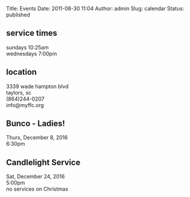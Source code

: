 Title: Events
Date: 2011-08-30 11:04
Author: admin
Slug: calendar
Status: published

<div class="row">
	<div class="6u 12u(narrower)">
		<h2>service times</h2> 
		<p>sundays 10:25am<br/> 
		wednesdays 7:00pm</p>
	</div>
	<div class="6u 12u(narrower)">
	<h2>location</h2>  
		<p>3339 wade hampton blvd<br/>
		taylors, sc<br/>
		(864)244-0207<br/>
		info@myffc.org</p>	
	</div>
</div>

<div class="row">
	<div class="6u 12u(narrower)">
		<h2> Bunco - Ladies!</h2>
	</div>
	<div class="6u 12u(narrower)">
		<p>Thurs, December 8, 2016<br/>
		6:30pm</p>
	</div>
</div>
<div class="row">
	<div class="6u 12u(narrower)">
		<h2>Candlelight Service</h2>
	</div>
	<div class="6u 12u(narrower)">
		<p>Sat, December 24, 2016<br/>
		5:00pm<br/>
		no services on Christmas</p>
	</div>
</div>